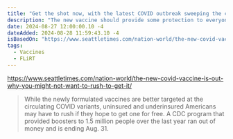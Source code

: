 ```yaml
---
title: "Get the shot now, with the latest COVID outbreak sweeping the country, or hold it in reserve for the winter wave?"
description: "The new vaccine should provide some protection to everyone. But many healthy people who have already been vaccinated or have immunity because they’ve been exposed to COVID enough times may want to wait a few months."
date: 2024-08-27 12:00:00.10 -4
dateAdded: 2024-08-28 11:59:43.10 -4
isBasedOn: "https://www.seattletimes.com/nation-world/the-new-covid-vaccine-is-out-why-you-might-not-want-to-rush-to-get-it/"
tags:
  - Vaccines
  - FLiRT
---
```


https://www.seattletimes.com/nation-world/the-new-covid-vaccine-is-out-why-you-might-not-want-to-rush-to-get-it/

> While the newly formulated vaccines are better targeted at the circulating COVID variants, uninsured and underinsured Americans may have to rush if they hope to get one for free. A CDC program that provided boosters to 1.5 million people over the last year ran out of money and is ending Aug. 31.
